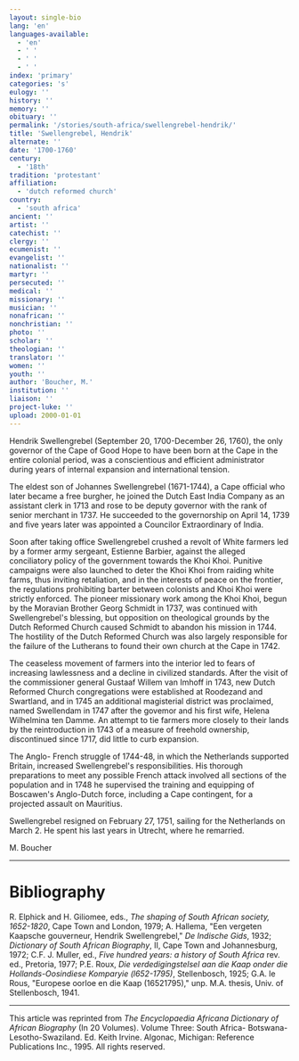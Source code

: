 ```yaml
---
layout: single-bio
lang: 'en'
languages-available:
  - 'en'
  - ' '
  - ' '
  - ' '
index: 'primary'
categories: 's'
eulogy: ''
history: ''
memory: ''
obituary: ''
permalink: '/stories/south-africa/swellengrebel-hendrik/'
title: 'Swellengrebel, Hendrik'
alternate: ''
date: '1700-1760'
century:
  - '18th'
tradition: 'protestant'
affiliation:
  - 'dutch reformed church'
country:
  - 'south africa'
ancient: ''
artist: ''
catechist: ''
clergy: ''
ecumenist: ''
evangelist: ''
nationalist: ''
martyr: ''
persecuted: ''
medical: ''
missionary: ''
musician: ''
nonafrican: ''
nonchristian: ''
photo: ''
scholar: ''
theologian: ''
translator: ''
women: ''
youth: ''
author: 'Boucher, M.'
institution: ''
liaison: ''
project-luke: ''
upload: 2000-01-01
---
```



Hendrik Swellengrebel (September 20, 1700-December 26, 1760), the only governor of the Cape of Good Hope to have been born at the Cape in the entire colonial period, was a conscientious and efficient administrator during years of internal expansion and international tension.

The eldest son of Johannes Swellengrebel (1671-1744), a Cape official who later became a free burgher, he joined the Dutch East India Company as an assistant clerk in 1713 and rose to be deputy governor with the rank of senior merchant in 1737. He succeeded to the governorship on April 14, 1739 and five years later was appointed a Councilor Extraordinary of India.

Soon after taking office Swellengrebel crushed a revolt of White farmers led by a former army sergeant, Estienne Barbier, against the alleged conciliatory policy of the government towards the Khoi Khoi. Punitive campaigns were also launched to deter the Khoi Khoi from raiding white farms, thus inviting retaliation, and in the interests of peace on the frontier, the regulations prohibiting barter between colonists and Khoi Khoi were strictly enforced. The pioneer missionary work among the Khoi Khoi, begun by the Moravian Brother Georg Schmidt in 1737, was continued with Swellengrebel's blessing, but opposition on theological grounds by the Dutch Reformed Church caused Schmidt to abandon his mission in 1744. The hostility of the Dutch Reformed Church was also largely responsible for the failure of the Lutherans to found their own church at the Cape in 1742.

The ceaseless movement of farmers into the interior led to fears of increasing lawlessness and a decline in civilized standards. After the visit of the commissioner general Gustaaf Willem van Imhoff in 1743, new Dutch Reformed Church congregations were established at Roodezand and Swartland, and in 1745 an additional magisterial district was proclaimed, named Swellendam in 1747 after the govemor and his first wife, Helena Wilhelmina ten Damme. An attempt to tie farmers more closely to their lands by the reintroduction in 1743 of a measure of freehold ownership, discontinued since 1717, did little to curb expansion.

The Anglo- French struggle of 1744-48, in which the Netherlands supported Britain, increased Swellengrebel's responsibilities. His thorough preparations to meet any possible French attack involved all sections of the population and in 1748 he supervised the training and equipping of Boscawen's Anglo-Dutch force, including a Cape contingent, for a projected assault on Mauritius.

Swellengrebel resigned on February 27, 1751, sailing for the Netherlands on March 2. He spent his last years in Utrecht, where he remarried.

M. Boucher

---

# Bibliography

R. Elphick and H. Giliomee, eds., *The shaping of South African society, 1652-1820*, Cape Town and London, 1979; A. Hallema, "Een vergeten Kaapsche gouverneur, Hendrik Swellengrebel," *De Indische Gids*, 1932; *Dictionary of South African Biography*, II, Cape Town and Johannesburg, 1972; C.F. J. Muller, ed., *Five hundred years: a history of South Africa* rev. ed., Pretoria, 1977; P.E. Roux, *Die verdedigingstelsel aan die Kaap onder die Hollands-Oosindiese Komparyie (l652-1795)*, Stellenbosch, 1925; G.A. le Rous, "Europese oorloe en die Kaap (16521795)," unp. M.A. thesis, Univ. of Stellenbosch, 1941.

---

This article was reprinted from *The Encyclopaedia Africana Dictionary of African Biography* (In 20 Volumes). Volume Three: South Africa- Botswana-Lesotho-Swaziland. Ed. Keith Irvine. Algonac, Michigan: Reference Publications Inc., 1995.  All rights reserved.